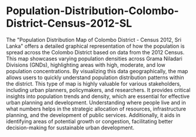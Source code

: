 # Population-Distribution-Colombo-District-Census-2012-SL
The "Population Distribution Map of Colombo District - Census 2012, Sri Lanka" offers a detailed graphical representation of how the population is spread across the Colombo District based on data from the 2012 Census. This map showcases varying population densities across Grama Niladari Divisions (GNDs), highlighting areas with high, moderate, and low population concentrations. By visualizing this data geographically, the map allows users to quickly understand population distribution patterns within the district.
This type of map is highly valuable for various stakeholders, including urban planners, policymakers, and researchers. It provides critical insights into population trends and density, which are essential for effective urban planning and development. Understanding where people live and in what numbers helps in the strategic allocation of resources, infrastructure planning, and the development of public services. Additionally, it aids in identifying areas of potential growth or congestion, facilitating better decision-making for sustainable urban development.
